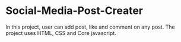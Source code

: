 # Social-Media-Post-Creater
In this project, user can add post, like and comment on any post.
The project uses HTML, CSS and Core javascript.
